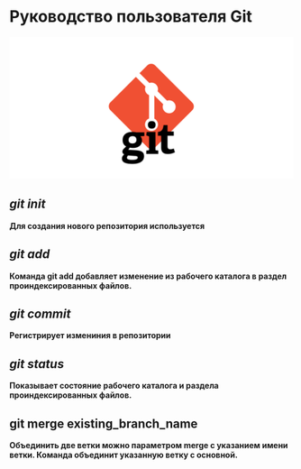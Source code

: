 # Руководство пользователя Git

![Git](git.png "Логотип Git")

## *git init*

**Для создания нового репозитория используется**

## *git add*
**Команда git add добавляет изменение из рабочего каталога в раздел проиндексированных файлов.**

## *git commit*

**Регистрирует измениния в репозитории**

## *git status*

**Показывает состояние рабочего каталога и раздела проиндексированных файлов.**

## git merge existing_branch_name
**Объединить две ветки можно параметром merge с указанием имени ветки. Команда объединит указанную ветку с основной.**





